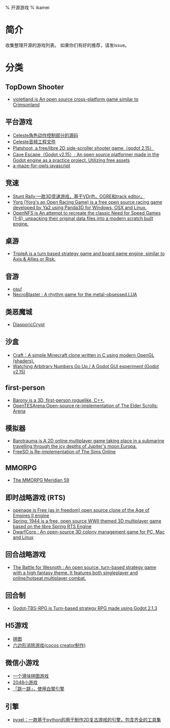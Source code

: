 % 开源游戏
% ikamei

简介
==================
收集整理开源的游戏列表。
如果你们有好的推荐，请发issue。

分类
==================
## TopDown Shooter
  * [violetland is An open source cross-platform game similar to Crimsonland](https://github.com/ooxi/violetland)

## 平台游戏
  * [Celeste角色动作控制部分的源码](https://github.com/NoelFB/Celeste)
  * [Celeste音频工程文件](http://gamasutra.com/view/news/317384/Celestes_audio_files_are_now_publicly_available_for_devs.php)
  * [Platshoot, a free/libre 2D side-scroller shooter game（godot 2.15）](https://github.com/Calinou/platshoot)
  * [Cave Escape（Godot v2.15）: An open source platformer made in the Godot engine as a practice project. Utilizing free assets](https://github.com/alexandreychuk/cave-escape)
  * [a-maze-for-owls,javascript](https://github.com/jani-nykanen/a-maze-for-owls)

## 竞速
 * [Stunt Rally:一款3D竞速游戏，基于VDrift，OGRE和track editor。](https://github.com/stuntrally/stuntrally) 
 * [Yorg (Yorg's an Open Racing Game) is a free open source racing game developed by Ya2 using Panda3D for Windows, OSX and Linux.](https://github.com/cflavio/yorg) 
 * [OpenNFS is An attempt to recreate the classic Need for Speed Games (1-6), unpacking their original data files into a modern scratch built engine. ](https://github.com/AmrikSadhra/OpenNFS)

## 桌游
 * [TripleA is a turn based strategy game and board game engine, similar to Axis & Allies or Risk.](https://github.com/triplea-game/triplea) 

## 音游
 * [osu!](https://github.com/ppy/osu) 
 * [NecroBlaster : A rhythm game for the metal-obsessed.LUA](https://github.com/ppy/osu) 

## 类恶魔城
 * [DiasporicCrypt](https://gitlab.com/beelzy/DiasporicCrypt) 

## 沙盒
 * [Craft：A simple Minecraft clone written in C using modern OpenGL (shaders). ](https://github.com/fogleman/Craft) 
 * [Watching Arbitrary Numbers Go Up / A Godot GUI experiment (Godot v2.15) ](https://github.com/YeOldeDM/wangu)

## first-person
 * [Barony is a 3D, first-person roguelike, C++. ](https://github.com/TurningWheel/Barony) 
 * [OpenTESArena:Open-source re-implementation of The Elder Scrolls: Arena](https://github.com/afritz1/OpenTESArena) 

## 模拟器
 * [Barotrauma is A 2D online multiplayer game taking place in a submarine travelling through the icy depths of Jupiter's moon Europa.](https://github.com/Regalis11/Barotrauma) 
 * [FreeSO is Re-implementation of The Sims Online](https://github.com/riperiperi/FreeSO) 

## MMORPG
 * [The MMORPG Meridian 59](https://github.com/Meridian59/Meridian59) 

## 即时战略游戏 (RTS)
 * [openage is Free (as in freedom) open source clone of the Age of Empires II engine](https://github.com/SFTtech/openage) 
 * [Spring: 1944 is a free, open source WWII themed 3D multiplayer game based on the libre Spring RTS Engine](https://github.com/spring1944/spring1944)
 * [DwarfCorp : An open-source 3D colony management game for PC, Mac and Linux](https://github.com/CompletelyFairGames/dwarfcorp)

## 回合战略游戏
 * [The Battle for Wesnoth : An open source, turn-based strategy game with a high fantasy theme. It features both singleplayer and online/hotseat multiplayer combat.](https://github.com/Byteron/wesnoth)

## 回合制
 * [Godot-TBS-RPG is Turn-based strategy RPG made using Godot 2.1.3](https://github.com/mikasasukasa/Godot-TBS-RPG)

## H5游戏
 * [拼图](https://github.com/leeenx/puzzle) 
 * [六边形消除游戏(cocos creator制作)](https://github.com/WuBuzi/LBXGame) 

## 微信小游戏
 * [一个滑块拼图游戏](https://github.com/nanwangjkl/sliding_puzzle) 
 * [2048小游戏](https://github.com/windlany/wechat-weapp-2048) 
 * [「跳一跳」，使用白鹭引擎](https://github.com/wswei99/tiaoyitiao) 
 
## 引擎
 * [pyxel：一款基于python的用于制作2D复古游戏的引擎，包含齐全的工具集](https://github.com/kitao/pyxel) 

